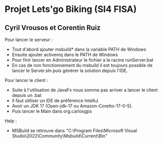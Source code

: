 # Projet Lets'go Biking (SI4 FISA)

## Cyril Vrousos et Corentin Ruiz

Pour lancer le serveur :

- Tout d'abord ajouter msbuild* dans la variable PATH de Windows
- Ensuite ajouter activemq dans le PATH de Windows
- Pour finir lancer en Administrateur le fichier a la racine runServer.bat
- En cas de non fonctionnement du msbuild il est toujours possible de lancer le Server.sln puis générer la solution depuis l'IDE.

Pour lancer le client :

- Suite à l'utilisation de JavaFx nous somme pas arriver a lancer le client depuis un .bat
- Il faut utiliser un IDE de préférence IntelliJ.
- Avoir un JDK 17 (Open-jdk-17 ou Amazon-Coretto-17-0-5).
- Puis lancer le Main dans org.carlosgps 

Help :
- MSBuild se retrouve dans "C:\Program Files\Microsoft Visual Studio\2022\Community\Msbuild\Current\Bin"

